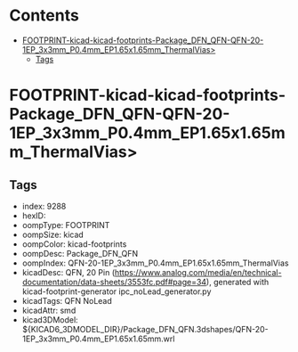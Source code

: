 



Contents
========

* [FOOTPRINT-kicad-kicad-footprints-Package_DFN_QFN-QFN-20-1EP_3x3mm_P0.4mm_EP1.65x1.65mm_ThermalVias>](#footprint-kicad-kicad-footprints-package_dfn_qfn-qfn-20-1ep_3x3mm_p04mm_ep165x165mm_thermalvias)
	* [Tags](#tags)

# FOOTPRINT-kicad-kicad-footprints-Package_DFN_QFN-QFN-20-1EP_3x3mm_P0.4mm_EP1.65x1.65mm_ThermalVias>

## Tags

- index: 9288
- hexID: 
- oompType: FOOTPRINT
- oompSize: kicad
- oompColor: kicad-footprints
- oompDesc: Package_DFN_QFN
- oompIndex: QFN-20-1EP_3x3mm_P0.4mm_EP1.65x1.65mm_ThermalVias
- kicadDesc: QFN, 20 Pin (https://www.analog.com/media/en/technical-documentation/data-sheets/3553fc.pdf#page=34), generated with kicad-footprint-generator ipc_noLead_generator.py
- kicadTags: QFN NoLead
- kicadAttr: smd
- kicad3DModel: ${KICAD6_3DMODEL_DIR}/Package_DFN_QFN.3dshapes/QFN-20-1EP_3x3mm_P0.4mm_EP1.65x1.65mm.wrl
